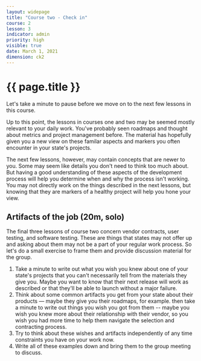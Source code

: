 ```yaml
---
layout: widepage
title: "Course two - Check in"
course: 2
lesson: 3
indicator: admin
priority: high
visible: true
date: March 1, 2021
dimension: ck2
---
```


# {{ page.title }}

Let's take a minute to pause before we move on to the next few lessons in this course. 

Up to this point, the lessons in courses one and two may be seemed mostly relevant to your daily work. You've probably seen roadmaps and thought about metrics and project management before. The material has hopefully given you a new view on these familar aspects and markers you often encounter in your state's projects.

The next few lessons, however, may contain concepts that are newer to you. Some may seem like details you don't need to think too much about. But having a good understanding of these aspects of the development process will help you determine when and why the process isn't working. You may not directly work on the things described in the next lessons, but knowing that they are markers of a healthy project will help you hone your view.

## Artifacts of the job (20m, solo)

The final three lessons of course two concern vendor contracts, user testing, and software testing. These are things that states may not offer up and asking about them may not be a part of your regular work process. So let's do a small exercise to frame them and provide discussion material for the group.

1. Take a minute to write out what you wish you knew about one of your state's projects that you can't necessarily tell from the materials they give you. Maybe you want to know that their next release will work as described or that they'll be able to launch without a major failure. 
2. Think about some common artifacts you get from your state about their products &mdash; maybe they give you their roadmaps, for example. then take a minute to write out things you wish you got from them -- maybe you wish you knew more about their relationship with their vendor, so you wish you had more time to help them navigate the selection and contracting process.
3.  Try to think about these wishes and artifacts independently of any time constraints you have on your work now. 
4. Write all of these examples down and bring them to the group meeting to discuss.

